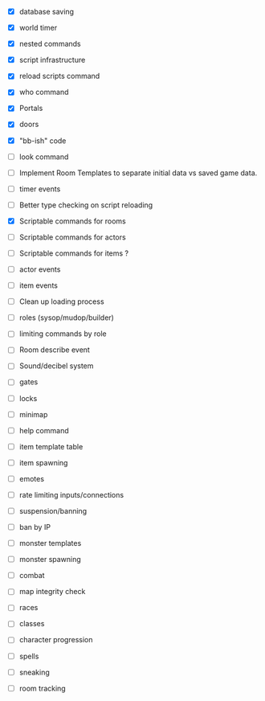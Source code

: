 - [x] database saving
- [x] world timer
- [x] nested commands
- [x] script infrastructure
- [x] reload scripts command
- [x] who command
- [x] Portals
- [x] doors
- [x] "bb-ish" code
- [ ] look <direction> command
- [ ] Implement Room Templates to separate initial data vs saved game data.
- [ ] timer events

- [ ] Better type checking on script reloading
- [x] Scriptable commands for rooms
- [ ] Scriptable commands for actors
- [ ] Scriptable commands for items ?
- [ ] actor events
- [ ] item events
- [ ] Clean up loading process
- [ ] roles (sysop/mudop/builder)
- [ ] limiting commands by role
- [ ] Room describe event
- [ ] Sound/decibel system

- [ ] gates
- [ ] locks

- [ ] minimap
- [ ] help command
- [ ] item template table
- [ ] item spawning
- [ ] emotes
- [ ] rate limiting inputs/connections
- [ ] suspension/banning
- [ ] ban by IP
- [ ] monster templates
- [ ] monster spawning
- [ ] combat
- [ ] map integrity check
- [ ] races
- [ ] classes
- [ ] character progression
- [ ] spells
- [ ] sneaking
- [ ] room tracking











